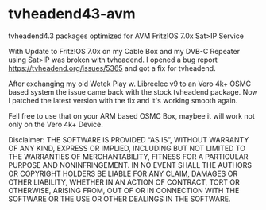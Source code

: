 # tvheadend43-avm
tvheadend4.3 packages optimized for AVM Fritz!OS 7.0x Sat>IP Service

With Update to Fritz!OS 7.0x on my Cable Box and my DVB-C Repeater using Sat>IP was broken with tvheadend. 
I opened a bug report https://tvheadend.org/issues/5365 and got a fix for tvheadend.

After exchanging my old Wetek Play w. Libreelec v9 to an Vero 4k+ OSMC based system the issue came back with the stock tvheadend package. Now I patched the latest version with the fix and it's working smooth again.

Fell free to use that on your ARM based OSMC Box, maybee it will work not only on the Vero 4k+ Device.

Disclaimer:
THE SOFTWARE IS PROVIDED “AS IS”, WITHOUT WARRANTY OF ANY KIND, EXPRESS OR IMPLIED, INCLUDING BUT NOT LIMITED TO THE WARRANTIES OF MERCHANTABILITY, FITNESS FOR A PARTICULAR PURPOSE AND NONINFRINGEMENT. IN NO EVENT SHALL THE AUTHORS OR COPYRIGHT HOLDERS BE LIABLE FOR ANY CLAIM, DAMAGES OR OTHER LIABILITY, WHETHER IN AN ACTION OF CONTRACT, TORT OR OTHERWISE, ARISING FROM, OUT OF OR IN CONNECTION WITH THE SOFTWARE OR THE USE OR OTHER DEALINGS IN THE SOFTWARE.
